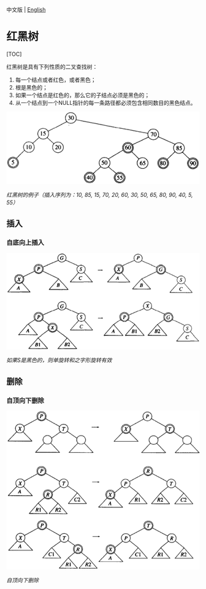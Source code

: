 中文版 | [English](rb_tree.md)

# 红黑树

[TOC]




红黑树是具有下列性质的二叉查找树：

1. 每一个结点或者红色，或者黑色；
2. 根是黑色的；
3. 如果一个结点是红色的，那么它的子结点必须是黑色的；
4. 从一个结点到一个NULL指针的每一条路径都必须包含相同数目的黑色结点。

![rb_tree_example1](res/rb_tree_example1.png)

*红黑树的例子（插入序列为：10, 85, 15, 70, 20, 60, 30, 50, 65, 80, 90, 40, 5, 55）*



## 插入

### 自底向上插入

![rb_tree_insert](res/rb_tree_insert.png)

*如果S是黑色的，则单旋转和之字形旋转有效*



## 删除

### 自顶向下删除

![rb_tree_delete](res/rb_tree_delete.png)

*自顶向下删除*
